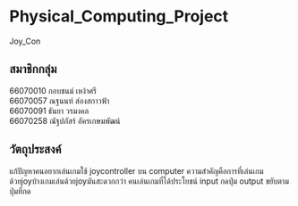 # Physical_Computing_Project
Joy_Con

## สมาชิกกลุ่ม
66070010  กอบชนม์ เหง้าศรี
<br>66070057  ณฐนนท์ ส่องสกาวฟ้า
<br>66070091  ธันยา วรมงคล
<br>66070258  ณัฐปภัสร์ อัครเกษมพัฒน์

## วัตถุประสงค์
แก้ปัญหาคนอยากเล่นเกมใช้ joycontroller บน computer ความสำคัญคือการที่เล่นเกมด้วยjoyบ้างเกมเล่นด้วยjoyมันสะดวกกว่า คนเล่นเกมที่ได้ประโยชน์ input กดปุ่ม output ขยับตามปุ่มที่กด
